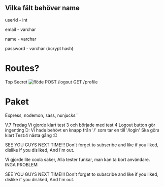 ## Vilka fält behöver __name__
userid - int

email - varchar

name - varchar

password - varchar (bcrypt hash)



# Routes?

Top Secret
![flöde](instruktioner/inlog.sv.png)
POST /logout
GET /profile

# Paket
Express, nodemon, sass, nunjucks¨



V.7 Fredag
Vi gjorde klart test 3 och började med test 4
Logout button gör ingenting D:
Vi hade behövt en knapp från '/' som tar en till '/login'
Ska göra klart Test:4 nästa gång :D

SEE YOU GUYS NEXT TIME!!! Don't forget to subscribe and like if you liked, dislike if you disliked, And I'm out.

Vi gjorde lite coola saker, Alla tester funkar, man kan ta bort användare. INGA PROBLEM

SEE YOU GUYS NEXT TIME!!! Don't forget to subscribe and like if you liked, dislike if you disliked, And I'm out.